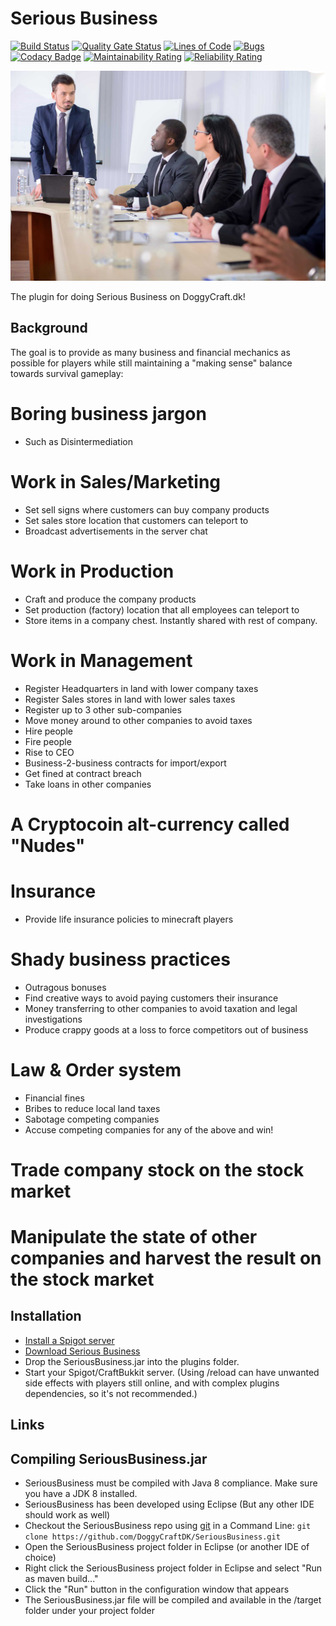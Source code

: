 Serious Business
======

[![Build Status](https://travis-ci.com/DoggyCraftDK/SeriousBusiness.svg?branch=master)](https://travis-ci.com/DoggyCraftDK/SeriousBusiness)
[![Quality Gate Status](https://sonarcloud.io/api/project_badges/measure?project=DoggyCraftDK_SeriousBusiness&metric=alert_status)](https://sonarcloud.io/dashboard?id=DoggyCraftDK_SeriousBusiness)
[![Lines of Code](https://sonarcloud.io/api/project_badges/measure?project=DoggyCraftDK_SeriousBusiness&metric=ncloc)](https://sonarcloud.io/dashboard?id=DoggyCraftDK_SeriousBusiness)
[![Bugs](https://sonarcloud.io/api/project_badges/measure?project=DoggyCraftDK_SeriousBusiness&metric=bugs)](https://sonarcloud.io/dashboard?id=DoggyCraftDK_SeriousBusiness)
[![Codacy Badge](https://api.codacy.com/project/badge/Grade/8296799b90684dbe8745823d38e26bf0)](https://www.codacy.com/app/Fido2603/Werewolf?utm_source=github.com&amp;utm_medium=referral&amp;utm_content=DoggyCraftDK/Werewolf&amp;utm_campaign=Badge_Grade)
[![Maintainability Rating](https://sonarcloud.io/api/project_badges/measure?project=DoggyCraftDK_SeriousBusiness&metric=sqale_rating)](https://sonarcloud.io/dashboard?id=DoggyCraftDK_SeriousBusiness)
[![Reliability Rating](https://sonarcloud.io/api/project_badges/measure?project=DoggyCraftDK_SeriousBusiness&metric=reliability_rating)](https://sonarcloud.io/dashboard?id=DoggyCraftDK_SeriousBusiness)

![Business](img/business.jpg)

The plugin for doing Serious Business on DoggyCraft.dk!

Background
---------
The goal is to provide as many business and financial mechanics as possible for players while still maintaining a "making sense" balance towards survival gameplay:

# Boring business jargon

* Such as Disintermediation

# Work in Sales/Marketing

* Set sell signs where customers can buy company products  
* Set sales store location that customers can teleport to  
* Broadcast advertisements in the server chat  

# Work in Production

* Craft and produce the company products 
* Set production (factory) location that all employees can teleport to
* Store items in a company chest. Instantly shared with rest of company.
 
# Work in Management

* Register Headquarters in land with lower company taxes
* Register Sales stores in land with lower sales taxes
* Register up to 3 other sub-companies
* Move money around to other companies to avoid taxes
* Hire people
* Fire people
* Rise to CEO
* Business-2-business contracts for import/export
* Get fined at contract breach
* Take loans in other companies
# A Cryptocoin alt-currency called "Nudes"
# Insurance

* Provide life insurance policies to minecraft players
# Shady business practices

* Outragous bonuses
* Find creative ways to avoid paying customers their insurance
* Money transferring to other companies to avoid taxation and legal investigations
* Produce crappy goods at a loss to force competitors out of business
 
# Law & Order system

* Financial fines
* Bribes to reduce local land taxes
* Sabotage competing companies
* Accuse competing companies for any of the above and win!  
 
# Trade company stock on the stock market
# Manipulate the state of other companies and harvest the result on the stock market

Installation
---------
*	[Install a Spigot server](https://github.com/DogOnFire/Werewolf/#obtain-a-build-of-spigot)
*	[Download Serious Business](https://github.com/DogOnFire/Werewolf/#download)
*	Drop the SeriousBusiness.jar into the plugins folder.
*	Start your Spigot/CraftBukkit server. (Using /reload can have unwanted side effects with players still online, and with complex plugins dependencies, so it's not recommended.)

Links
---------

Compiling SeriousBusiness.jar
---------
*	SeriousBusiness must be compiled with Java 8 compliance. Make sure you have a JDK 8 installed.
*	SeriousBusiness has been developed using Eclipse (But any other IDE should work as well)
*	Checkout the SeriousBusiness repo using [git](https://git-scm.com/downloads) in a Command Line: `git clone https://github.com/DoggyCraftDK/SeriousBusiness.git`
*	Open the SeriousBusiness project folder in Eclipse (or another IDE of choice)
*	Right click the SeriousBusiness project folder in Eclipse and select "Run as maven build..."
*	Click the "Run" button in the configuration window that appears
*	The SeriousBusiness.jar file will be compiled and available in the /target folder under your project folder
